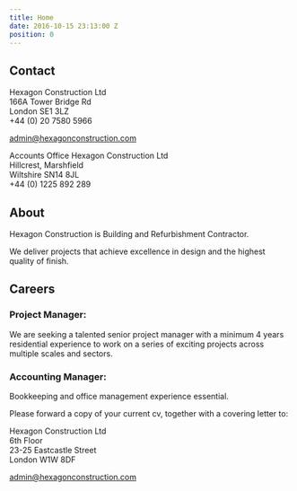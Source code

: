 ```yaml
---
title: Home
date: 2016-10-15 23:13:00 Z
position: 0
---
```


## Contact

Hexagon Construction Ltd<br/>
166A Tower Bridge Rd <br/>
London SE1 3LZ<br/>
+44 (0) 20 7580 5966

[admin@hexagonconstruction.com](mailto:admin@hexagonconstruction.com)

Accounts Office
Hexagon Construction Ltd<br/>
Hillcrest, Marshfield <br/>
Wiltshire SN14 8JL<br/>
+44 (0) 1225 892 289

## About

Hexagon Construction is Building and Refurbishment Contractor.

We deliver projects that achieve excellence in design and the highest quality of finish.

## Careers

### Project Manager:
We are seeking a talented senior project manager with a minimum 4 years residential experience to work on a series of exciting projects across multiple scales and sectors.

### Accounting Manager:
Bookkeeping and office management experience essential.

Please forward a copy of your current cv, together with a covering letter to:

Hexagon Construction Ltd <br/>
6th Floor <br/>
23-25 Eastcastle Street <br/>
London W1W 8DF

[admin@hexagonconstruction.com](mailto:admin@hexagonconstruction.com)
